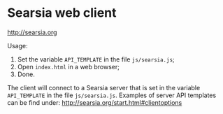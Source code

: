 Searsia web client
==================
http://searsia.org

Usage:

1. Set the variable `API_TEMPLATE` in the file `js/searsia.js`;
2. Open `index.html` in a web browser;
3. Done.

The client will connect to a Searsia server that is set in the
variable `API_TEMPLATE` in the file `js/searsia.js`. Examples
of server API templates can be find under:
http://searsia.org/start.html#clientoptions
